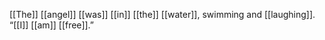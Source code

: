 [[The]] [[angel]] [[was]] [[in]] [[the]] [[water]], swimming and [[laughing]]. “[[I]] [[am]] [[free]].”  